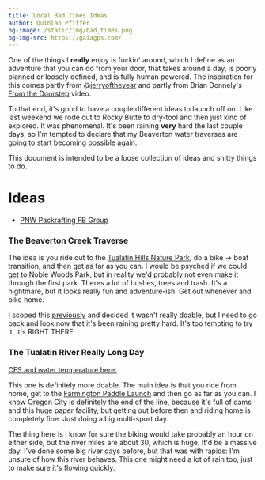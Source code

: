 ```yaml
---
title: Local Bad Times Ideas
author: Quinlan Pfiffer
bg-image: /static/img/bad_times.png
bg-img-src: https://gaiagps.com/
---
```


One of the things I __really__ enjoy is fuckin' around, which I define as an
adventure that you can do from your door, that takes around a day, is poorly
planned or loosely defined, and is fully human powered. The inspiration for this
comes partly from @[jerryoftheyear](http://instagram.com/jerryoftheyear) and
partly from Brian Donnely's [From the Doorstep](https://bikepacking.com/plog/from-the-doorstep-film/) video.

To that end, it's good to have a couple different ideas to launch off on. Like
last weekend we rode out to Rocky Butte to dry-tool and then just kind of
explored. It was phenomenal. It's been raining __very__ hard the last couple
days, so I'm tempted to declare that my Beaverton water traverses are going to
start becoming possible again.

This document is intended to be a loose collection of ideas and shitty things to
do.

Ideas
=====

* [PNW Packrafting FB Group](https://www.facebook.com/groups/1152724471784252/)

### The Beaverton Creek Traverse

The idea is you ride out to the [Tualatin Hills Nature Park](https://www.gaiagps.com/map/?loc=16.5/-122.8396/45.4946&pubLink=STNZw1XJl1JdbMm46v2LlFw9&waypointId=3e54425325012b3bd638c7b112473be2), do a bike ->
boat transition, and then get as far as you can. I would be psyched if we could
get to Noble Woods Park, but in reality we'd probably not even make it through
the first park. Theres a lot of bushes, trees and trash. It's a nightmare, but
it looks really fun and adventure-ish. Get out whenever and bike home.

I scoped this [previously](https://www.strava.com/activities/2769167185) and decided it wasn't really doable, but I need to
go back and look now that it's been raining pretty hard. It's too tempting to
try it, it's RIGHT THERE.

### The Tualatin River Really Long Day

[CFS and water temperature here.](https://waterdata.usgs.gov/usa/nwis/uv?site_no=14203500)

This one is definitely more doable. The main idea is that you ride from home,
get to the [Farmington Paddle Launch](http://tualatinriverkeepers.org/assets/resources/trk_water_trail_map_parallelfold.pdf)
and then go as far as you can. I know Oregon City is definitely the end of the
line, because it's full of dams and this huge paper facility, but getting out
before then and riding home is completely fine. Just doing a big multi-sport day.

The thing here is I know for sure the biking would take probably an hour on
either side, but the river miles are about 30, which is huge. It'd be a massive
day. I've done some big river days before, but that was with rapids: I'm unsure
of how this river behaves. This one might need a lot of rain too, just to make
sure it's flowing quickly.
